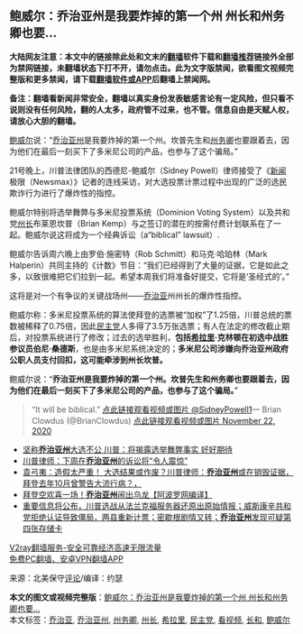  <h2>鲍威尔：乔治亚州是我要炸掉的第一个州 州长和州务卿也要...</h2> <p class="notice"><b>大陆网友注意：本文中的链接除此处和文末的<a href="https://github.com/bannedbook/fanqiang" >翻墙</a>软件下载和<a href="https://github.com/killgcd/justmysocks/blob/master/README.md">翻墙推荐</a>链接外全部为禁网链接，未翻墙状态下打不开，请勿点击。此为文字版禁闻，欲看图文视频完整版和更多禁闻，请下载<a href="https://github.com/bannedbook/fanqiang">翻墙软件或APP</a>后翻墙上禁闻网。</p><p>备注：翻墙看新闻非常安全，翻墙以真实身份发表敏感言论有一定风险，但只看不说则没有任何风险，翻的人太多，政府管不过来，也不管。信息自由是天赋人权，请放心大胆的翻墙。</b></p>  <div class="entry"> <p id="summary"><a href="https://www.bannedbook.org/bnews/tag/%e9%b2%8d%e5%a8%81%e5%b0%94/" class="st_tag internal_tag" rel="tag" title="标签 鲍威尔 下的日志">鲍威尔</a>说：“<a href="https://www.bannedbook.org/bnews/tag/%e4%b9%94%e6%b2%bb%e4%ba%9a%e5%b7%9e/" class="st_tag internal_tag" rel="tag" title="标签 乔治亚州 下的日志">乔治亚州</a>是我要炸掉的第一个州。坎普先生和<a href="https://www.bannedbook.org/bnews/tag/%E5%B7%9E%E5%8A%A1%E5%8D%BF/" class="st_tag internal_tag" rel="tag" title="标签 州务卿 下的日志">州务卿</a>也要跟着去，因为他们在最后一刻买下了多米尼公司的产品，也参与了这个骗局。”</p> <p id="conimg"></p> <p>21号晚上，川普法律团队的西德尼-鲍威尔（Sidney Powell）律师接受了《<span class='wp_keywordlink_affiliate'><a href="https://www.bannedbook.org/" title="新闻">新闻</a></span>极限（Newsmax）》记者的连线采访，对大选投票计票过程中出现的广泛的选民欺诈行为进行了爆炸性的指控。</p>  <p>鲍威尔特别将选举舞弊与多米尼投票系统（Dominion Voting System）以及共和党<a href="https://www.bannedbook.org/bnews/tag/%E5%B7%9E%E9%95%BF/" class="st_tag internal_tag" rel="tag" title="标签 州长 下的日志">州长</a>布莱恩坎普（Brian Kemp）与之签订的潜在的按需付费计划联系在了一起。鲍威尔说这将成为一个经典诉讼（a“biblical” lawsuit）.</p> <p>鲍威尔告诉周六晚上由罗伯·施密特（Rob Schmitt）和马克·哈珀林（Mark Halperin）共同主持的《计数》节目：“我们已经得到了大量的证据，它是如此之多，以致很难把它们拉到一起。希望本周我们将准备好提交，它将是‘圣经式的’。”</p> <p>这将是对一个有争议的关键战场州——<a href="https://www.bannedbook.org/bnews/tag/%E4%B9%94%E6%B2%BB%E4%BA%9A/" class="st_tag internal_tag" rel="tag" title="标签 乔治亚 下的日志">乔治亚</a>州州长的爆炸性指控。</p>  <p>鲍威尔称：多米尼投票系统的算法使拜登的选票被“加权”了1.25倍，川普总统的票数被稀释了0.75倍，因此<a href="https://www.bannedbook.org/bnews/tag/%e6%b0%91%e4%b8%bb%e5%85%9a/" class="st_tag internal_tag" rel="tag" title="标签 民主党 下的日志">民主党</a>人多得了3.5万张选票；有人在法定的修改截止期后，对投票系统进行了修改；过去的选举胜利，<strong>包括<a href="https://www.bannedbook.org/bnews/tag/%e5%b8%8c%e6%8b%89%e9%87%8c/" class="st_tag internal_tag" rel="tag" title="标签 希拉里 下的日志">希拉里</a>·克林顿在初选中战胜参议员伯尼·桑德斯</strong>，也是由多米尼系统决定的；<strong>多米尼公司涉嫌向乔治亚州政府公职人员支付回扣，这可能牵涉到州长坎普。</strong></p> <p>鲍威尔说：“<strong>乔治亚州是我要炸掉的第一个州。坎普先生和州务卿也要跟着去，因为他们在最后一刻买下了多米尼公司的产品，也参与了这个骗局。</strong>”</p> <blockquote><p>“It will be biblical.” <a href="https://twitter.com/SidneyPowell1?ref_src=twsrc%5Etfw">点此链接观看视频或图片 @SidneyPowell1</a>— Brian Clowdus (@BrianClowdus) <a href="https://twitter.com/BrianClowdus/status/1330337412522909701?ref_src=twsrc%5Etfw">点此链接观看视频或图片 November 22, 2020</a></p> </blockquote> <ul class='op-related-articles' title='相关阅读'> <li><a href='https://www.bannedbook.org/bnews/cnnews/20201122/1434958.html' target='_blank'>坚称<b>乔治亚州</b>大选不公 川普：将揭露选举舞弊事实 好好期待</a></li> <li><a href='https://www.bannedbook.org/bnews/cbnews/20201122/1434916.html' target='_blank'>川普律师：下周在<b>乔治亚州</b>的诉讼将“令人震惊”</a></li> <li><a href='https://www.bannedbook.org/bnews/bannedvideo/20201121/1434824.html' target='_blank'>袁弓夷：造假太严重！ 大选结果或作废？川普律师：<b>乔治亚州</b>或在销毁证据，拜登去年10月曾警告大流行病？，</a></li> <li><a href='https://www.bannedbook.org/bnews/cnnews/20201121/1434677.html' target='_blank'>拜登空欢喜一场！<b>乔治亚州</b>闹出乌龙【阿波罗网编译】</a></li> <li><a href='https://www.bannedbook.org/bnews/bannedvideo/20201120/1433786.html' target='_blank'>重要信息将公布，川普选战从法兰克福服务器还原出原始情报；威斯康辛共和党拒绝认证导致僵局，两县重新计票；密歇根剧情又转；<b>乔治亚州</b>发现可疑第四张存储卡</a></li> </ul> <p class="texttj"> <a href="https://www.bannedbook.org/forum23/topic22702.html" target="_blank">V2ray翻墙服务-安全可靠经济高速无限流量</a><br/> <a href="https://github.com/bannedbook/fanqiang/wiki/%E7%A6%81%E9%97%BB%E7%BD%91%E5%AE%89%E5%8D%93%E7%BF%BB%E5%A2%99%E6%96%B0%E9%97%BBAPP" target="_blank">免费PC翻墙、安卓VPN翻墙APP</a></p><p> 来源：北美保守<span class='wp_keywordlink_affiliate'><a href="https://www.bannedbook.org/bnews/comments/" title="新闻评论" target="_blank">评论</a></span>/编译：约瑟 </p><a name='sharetosocial'></a>       <div><b>本文的图文或视频完整版</b>：<a href='https://www.bannedbook.org/bnews/topimagenews/20201122/1435081.html'>鲍威尔：乔治亚州是我要炸掉的第一个州 州长和州务卿也要&#8230;</a></div>  </div><!--END ENTRY--> <div class="postfooter"> <div>本文标签：<a href="https://www.bannedbook.org/bnews/tag/%E4%B9%94%E6%B2%BB%E4%BA%9A/" rel="tag">乔治亚</a>, <a href="https://www.bannedbook.org/bnews/tag/%e4%b9%94%e6%b2%bb%e4%ba%9a%e5%b7%9e/" rel="tag">乔治亚州</a>, <a href="https://www.bannedbook.org/bnews/tag/%E5%B7%9E%E5%8A%A1%E5%8D%BF/" rel="tag">州务卿</a>, <a href="https://www.bannedbook.org/bnews/tag/%E5%B7%9E%E9%95%BF/" rel="tag">州长</a>, <a href="https://www.bannedbook.org/bnews/tag/%e5%b8%8c%e6%8b%89%e9%87%8c/" rel="tag">希拉里</a>, <a href="https://www.bannedbook.org/bnews/tag/%e6%b0%91%e4%b8%bb%e5%85%9a/" rel="tag">民主党</a>, <a href="https://www.bannedbook.org/bnews/tag/%E7%9C%8B%E8%A7%86%E9%A2%91/" rel="tag">看视频</a>, <a href="https://www.bannedbook.org/bnews/tag/%E9%95%BF%E5%92%8C/" rel="tag">长和</a>, <a href="https://www.bannedbook.org/bnews/tag/%e9%b2%8d%e5%a8%81%e5%b0%94/" rel="tag">鲍威尔</a></div>  </div><!--END POSTFOOTER--> 